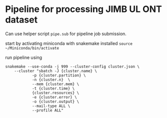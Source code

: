 # Pipeline for processing JIMB UL ONT dataset 

Can use helper script `pipe.sub` for pipeline job submission.

start by activating miniconda with snakemake installed
`source ~/Miniconda/bin/activate`

run pipeline using 
```
snakemake --use-conda -j 999 --cluster-config cluster.json \
	--cluster "sbatch -J {cluster.name} \
			-p {cluster.partition} \ 
			-n {cluster.n}  \
			--mem {cluster.mem} \
			-t {cluster.time} \
			{cluster.resources} \
			-e {cluster.error} \
			-o {cluster.output} \
			--mail-type ALL \
			--profile ALL"
```
